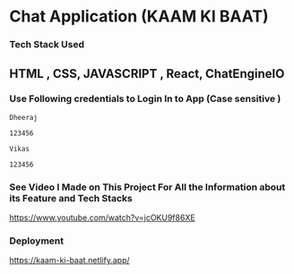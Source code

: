 # Chat Application (KAAM KI BAAT)


### Tech Stack Used 

## HTML , CSS, JAVASCRIPT , React, ChatEngineIO 

### Use Following credentials to Login In to App (Case sensitive )

```
Dheeraj
```

```
123456

```

```
Vikas
```

```
123456
````
### See Video I Made on This Project For All the Information about its Feature and Tech Stacks

https://www.youtube.com/watch?v=jcOKU9f86XE


### Deployment
https://kaam-ki-baat.netlify.app/

